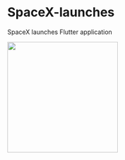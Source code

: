 # SpaceX-launches
SpaceX launches Flutter application

<img width = "250px" src = "https://github.com/user-attachments/assets/a820dddb-4e53-4e73-86a7-669f8cd36f30">
